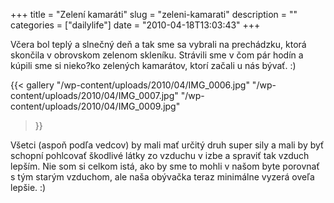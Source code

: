 +++
title = "Zelení kamaráti"
slug = "zeleni-kamarati"
description = ""
categories = ["dailylife"]
date = "2010-04-18T13:03:43"
+++

Včera bol teplý a slnečný deň a tak sme sa vybrali na prechádzku, ktorá skončila v obrovskom zelenom
skleníku. Strávili sme v čom pár hodín a kúpili sme si nieko?ko zelených kamarátov, ktorí začali u
nás bývať. :)

{{< gallery
    "/wp-content/uploads/2010/04/IMG_0006.jpg"
    "/wp-content/uploads/2010/04/IMG_0007.jpg"
    "/wp-content/uploads/2010/04/IMG_0009.jpg"
>}}

Všetci (aspoň podľa vedcov) by mali mať určitý druh super sily a mali by byť schopní pohlcovať
škodlivé látky zo vzduchu v izbe a spraviť tak vzduch lepším. Nie som si celkom istá, ako by sme to
mohli v našom byte porovnať s tým starým vzduchom, ale naša obývačka teraz minimálne vyzerá oveľa
lepšie. :)
